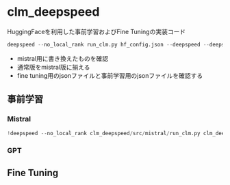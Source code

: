 # clm_deepspeed
HuggingFaceを利用した事前学習およびFine Tuningの実装コード

```python
deepspeed --no_local_rank run_clm.py hf_config.json --deepspeed --deepspeed_config ds_config_zero.json
```


* mistral用に書き換えたものを確認
* 通常版をmistral版に揃える
* fine tuning用のjsonファイルと事前学習用のjsonファイルを確認する


## 事前学習
### Mistral

```python
!deepspeed --no_local_rank clm_deepspeed/src/mistral/run_clm.py clm_deepspeed/config/pretraining2.json --deepspeed --deepspeed_config clm_deepspeed/config/ds_config_zero3.json
```

### GPT



## Fine Tuning
